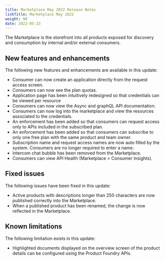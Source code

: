 ```yaml
---
title: Marketplace May 2022 Release Notes
linkTitle: Marketplace May 2022
weight: 90
date: 2022-05-23
---
```


The Marketplace is the storefront into all products exposed for discovery and consumption by internal and/or external consumers.

## New features and enhancements

The following new features and enhancements are available in this update:

* Consumer can now create an application directly from the request access screen.
* Consumers can now see the plan quotas.
* Application page has been intuitively redesigned so that credentials can be viewed per resource
* Consumers can now view the Async and graphQL API documentation.
* Consumers can now log into the marketplace and view the resources associated to the credentials.
* An enforcement has been added so that consumers can request access only to APIs included in the subscribed plan.
* An enforcement has been added so that consumers can subscribe to only one free plan with the same product and team owner.
* Subscription name and request access names are now auto filled by the system. Consumers are no longer required to enter a name.
* Intercom chat bubble has been removed from the Marketplace.
* Consumers can view API Health (Marketplace > Consumer Insights).

## Fixed issues

The following issues have been fixed in this update:

* Active products with descriptions longer than 250 characters are now published correctly into the Marketplace.
* When a published product has been renamed, the change is now reflected in the Marketplace.

## Known limitations

The following limitation exists in this update:

* Highlighted documents displayed on the overview screen of the product details can be configured using the Product Foundry APIs.

